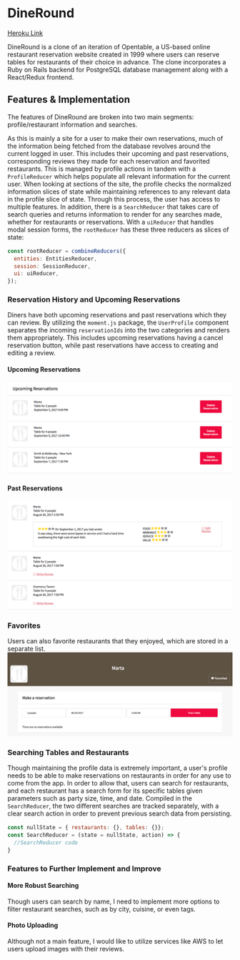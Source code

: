 # DineRound
[Heroku Link](http://dine-round.brendanko.com/)

DineRound is a clone of an iteration of Opentable, a US-based online restaurant reservation website created in 1999 where users can reserve tables for restaurants of their choice in advance. The clone incorporates a Ruby on Rails backend for PostgreSQL database management along with a React/Redux frontend.

## Features & Implementation

The features of DineRound are broken into two main segments: profile/restaurant information and searches.

As this is mainly a site for a user to make their own reservations, much of the information being fetched from the database revolves around the current logged in user. This includes their upcoming and past reservations, corresponding reviews they made for each reservation and favorited restaurants. This is managed by profile actions in tandem with a `ProfileReducer` which helps populate all relevant information for the current user. When looking at sections of the site, the profile checks the normalized information slices of state while maintaining references to any relevant data in the profile slice of state. Through this process, the user has access to multiple features. In addition, there is a `SearchReducer` that takes care of search queries and returns information to render for any searches made, whether for restaurants or reservations. With a `uiReducer` that handles modal session forms, the `rootReducer` has these three reducers as slices of state:

```javascript
const rootReducer = combineReducers({
  entities: EntitiesReducer,
  session: SessionReducer,
  ui: uiReducer,
});
```

### Reservation History and Upcoming Reservations

Diners have both upcoming reservations and past reservations which they can review. By utilizing the `moment.js` package, the `UserProfile` component separates the incoming `reservationIds` into the two categories and renders them appropriately. This includes upcoming reservations having a cancel reservation button, while past reservations have access to creating and editing a review.

#### Upcoming Reservations
![Screenshot](app/assets/images/readme/upcoming.png)
#### Past Reservations
![Screenshot](app/assets/images/readme/past.png)

### Favorites

Users can also favorite restaurants that they enjoyed, which are stored in a separate list.
![Screenshot](app/assets/images/readme/favorite.png)

### Searching Tables and Restaurants

Though maintaining the profile data is extremely important, a user's profile needs to be able to make reservations on restaurants in order for any use to come from the app. In order to allow that, users can search for restaurants, and each restaurant has a search form for its specific tables given parameters such as party size, time, and date. Compiled in the `SearchReducer`, the two different searches are tracked separately, with a clear search action in order to prevent previous search data from persisting.

```javascript
const nullState = { restaurants: {}, tables: {}};
const SearchReducer = (state = nullState, action) => {
  //SearchReducer code
}
```

### Features to Further Implement and Improve

#### More Robust Searching
Though users can search by name, I need to implement more options to filter restaurant searches, such as by city, cuisine, or even tags.

#### Photo Uploading
Although not a main feature, I would like to utilize services like AWS to let users upload images with their reviews.
